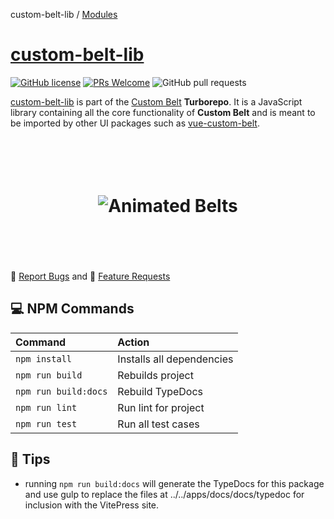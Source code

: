 custom-belt-lib / [Modules](modules.md)

# [custom-belt-lib](https://github.com/jeffholst/custom-belt/tree/main/packages/custom-belt-lib)

[![GitHub license](https://img.shields.io/badge/license-MIT-blue.svg)](https://github.com/jeffholst/custom-belt/blob/main/LICENSE.md) [![PRs Welcome](https://img.shields.io/badge/PRs-welcome-brightgreen.svg)](https://github.com/jeffholst/custom-belt/pulls) ![GitHub pull requests](https://img.shields.io/github/issues-pr/jeffholst/custom-belt)

[custom-belt-lib](https://github.com/jeffholst/custom-belt/tree/main/packages/custom-belt-lib) is part of the [Custom Belt](https://github.com/jeffholst/custom-belt) **Turborepo**. It is a JavaScript library containing all the core functionality of **Custom Belt** and is meant to be imported by other UI packages such as [vue-custom-belt](https://github.com/jeffholst/custom-belt/tree/main/packages/vue-custom-belt).

<h1 align="center">
 <br>
 <br>
  <img src="https://jeffholst.github.io/custom-belt/belts-animated.gif" alt="Animated Belts">
 <br>
 <br>
 <br>
</h1>

🐞 [Report Bugs](https://github.com/jeffholst/custom-belt/issues/new?assignees=&labels=bug%3A+pending+triage&projects=&template=bug_report.yml) and 🚀 [Feature Requests](https://github.com/jeffholst/custom-belt/issues/new?assignees=&labels=&projects=&template=feature_request.yml)

## 💻 NPM Commands

| Command              | Action                    |
| :------------------- | :------------------------ |
| `npm install`        | Installs all dependencies |
| `npm run build`      | Rebuilds project          |
| `npm run build:docs` | Rebuild TypeDocs          |
| `npm run lint`       | Run lint for project      |
| `npm run test`       | Run all test cases        |

## 💬 Tips

- running `npm run build:docs` will generate the TypeDocs for this package and use
  gulp to replace the files at ../../apps/docs/docs/typedoc for inclusion with the
  VitePress site.
